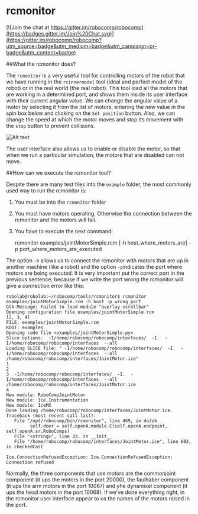 rcmonitor
===============================

[![Join the chat at https://gitter.im/robocomp/robocomp](https://badges.gitter.im/Join%20Chat.svg)](https://gitter.im/robocomp/robocomp?utm_source=badge&utm_medium=badge&utm_campaign=pr-badge&utm_content=badge)

##What the rcmonitor does?

The `rcmonitor` is a very useful tool for controlling motors of the robot that we have running in the `rcinnermodel` tool (ideal and perfect model of the robot) or in the real world (the real robot). This tool load all the motors that are working in a determined port, and shows them inside its user interface with their current angular value. We can change the angular value of a motor by selecting it from the list of motors, entering the new value in the spin box below and clicking on the `Set position` button. Also, we can change the speed at which the motor moves and stop its movement with the `stop` button to prevent collisions.

![Alt text](https://github.com/robocomp/robocomp/blob/stable/tools/rcmonitor/examples/rcmonitor.png)

The user interface also allows us to enable or disable the motor, so that when we run a particular simulation, the motors that are disabled can not move.

##How can we execute the rcmonitor tool?

Despite there are many test files into the `example` folder, the most commonly used way to run the rcmonitor is:

1. You must be into the `rcmonitor` folder
2. You must have motors operating. Otherwise the connection between the rcmonitor and the motors will fail.
3. You have to execute the next command:
    
    rcmonitor examples/jointMotorSimple.rcm [-h host_where_motors_are] -p port_where_motors_are_executed

The option `-h` allows us to connect the rcmonitor with motors that are up in another machine (like a robot) and the option `-p`indicates the port where motors are being executed. It is very important put the correct port in the previous sentence, because if we write the port wrong the rcmonitor will give a connection error like this:

    robolab@robolab:~/robocomp/tools/rcmonitor$ rcmonitor examples/jointMotorSimple.rcm -h host -p wrong_port
    Gtk-Message: Failed to load module "overlay-scrollbar"
    Opening configuration file examples/jointMotorSimple.rcm
    [2, 3, 4]
    FILE: examples/jointMotorSimple.rcm
    ROOT: examples
    Opening code file <examples/jointMotorSimple.py>
    Slice options:  -I/home/robocomp/robocomp/interfaces/  -I.  -I/home/robocomp/robocomp/interfaces  --all
    Loading SLICE file: " -I/home/robocomp/robocomp/interfaces/  -I.  -I/home/robocomp/robocomp/interfaces  --all /home/robocomp/robocomp/interfaces/JointMotor.ice"
    1
    2
    3  -I/home/robocomp/robocomp/interfaces/  -I.  -I/home/robocomp/robocomp/interfaces  --all /home/robocomp/robocomp/interfaces/JointMotor.ice
    4
    New module: RoboCompJointMotor
    New module: Ice.Instrumentation
    New module: IceMX
    Done loading /home/robocomp/robocomp/interfaces/JointMotor.ice.
    Traceback (most recent call last):
       File "/opt/robocomp/bin/rcmonitor", line 469, in doJob
             self.doer = self.openA.module.C(self.openA.endpoint, self.openA.sr.RoboComps)
       File "<string>", line 33, in __init__
       File "/home/robocomp/robocomp/interfaces/JointMotor.ice", line 602, in checkedCast
    
    Ice.ConnectionRefusedException: Ice.ConnectionRefusedException:
    Connection refused
    
Normally, the three components that use motors are the commonjoint component (it ups the motors in the port 20000), the faulhaber component (it ups the arm motors in the port 10067) and yhe dynamixel component (it ups the head motors in the port 10068). If we've done everything right, in the rcmonitor user interface appear to us the names of the motors raised in the port. 
